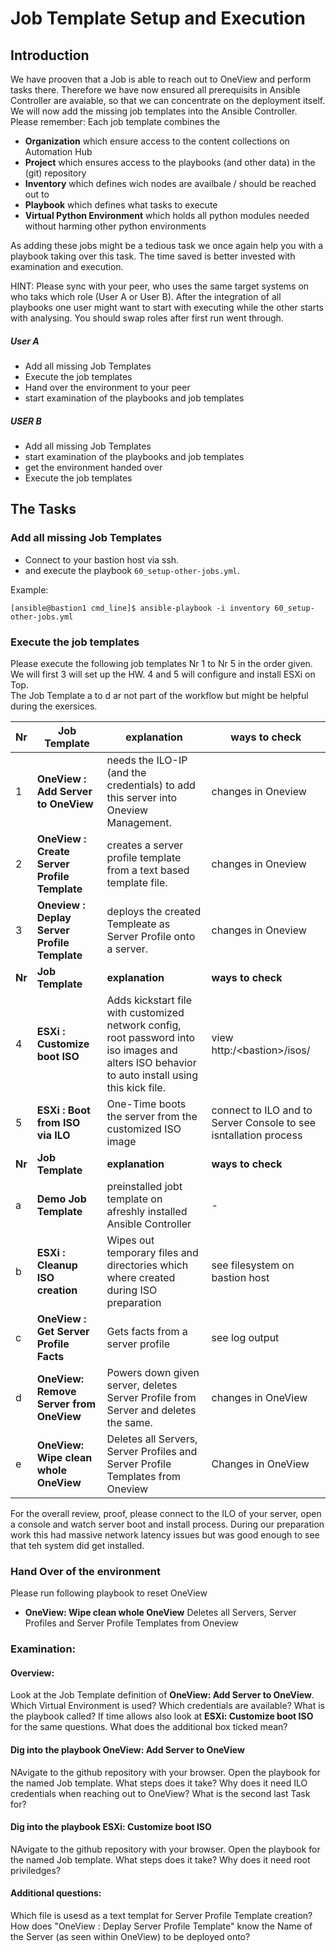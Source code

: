 # Job Template Setup and Execution

## Introduction

We have prooven that a Job is able to reach out to OneView and perform tasks there. Therefore we have now ensured all prerequisits in Ansible Controller are avaiable, so that we can concentrate on the deployment itself.<br> 
We will now add the missing  job templates into the Ansible Controller. 
Please remember: Each job template combines the
- **Organization** which ensure access to the content collections on Automation Hub
- **Project** which ensures access to the playbooks (and other data) in the (git) repository
- **Inventory** which defines wich nodes are availbale / should be reached out to
- **Playbook** which defines what tasks to execute
- **Virtual Python Environment** which holds all python modules needed without harming other python environments

As adding these jobs might be a tedious task we once again help you with a playbook taking over this task. The time saved is better invested with examination and execution.

HINT: Please sync with your peer, who uses the same target systems on who taks which role (User A or User B). After the integration of all playbooks one user might want to start with executing while the other starts with analysing. You should swap roles after first run went through.

##### User A
- Add all missing Job Templates 
- Execute the job templates 
- Hand over the environment to your peer
- start examination of the playbooks and job templates

##### USER B
- Add all missing Job Templates 
- start examination of the playbooks and job templates
- get the environment handed over 
- Execute the job templates 

## The Tasks

### Add all missing Job Templates 
- Connect to your bastion host via ssh. 
- and execute the playbook `60_setup-other-jobs.yml`.

Example:
```
[ansible@bastion1 cmd_line]$ ansible-playbook -i inventory 60_setup-other-jobs.yml
```

### Execute the job templates

Please execute the following job templates Nr 1 to Nr 5 in the order given.<br> 
We will first 3 will set up the HW. 4 and 5 will configure and install ESXi on Top.<br>
The Job Template a to d ar not part of the workflow but might be helpful during the exersices.<br>

| Nr | Job Template | explanation | ways to check |
|---|---|---|---|
| 1| **OneView : Add Server to OneView** | needs the ILO-IP (and the credentials) to add this server into Oneview Management. | changes in Oneview |
| 2| **OneView : Create Server Profile Template** | creates a server profile template from a text based template file. | changes in Oneview |
| 3| **Oneview : Deplay Server Profile Template** | deploys the created Templeate as Server Profile onto a server. | changes in Oneview |
| **Nr** | **Job Template** | **explanation** | **ways to check** |
| 4| **ESXi : Customize boot ISO** | Adds kickstart file with customized  network config, root password into iso images and alters ISO behavior to auto install using this kick file. | view http:/\<bastion>/isos/ |
| 5| **ESXi : Boot from ISO via ILO** | One-Time boots the server from the customized ISO image | connect to ILO and to Server Console to see isntallation process |
| **Nr** | **Job Template** | **explanation** | **ways to check** |
| a| **Demo Job Template** |  preinstalled jobt template on  afreshly installed Ansible Controller | - |
| b| **ESXi : Cleanup ISO creation** |  Wipes out temporary files and directories which where created during ISO preparation | see filesystem on bastion host |
| c| **OneView : Get Server Profile Facts** |  Gets facts from a server profile | see log output |
| d| **OneView: Remove Server from OneView** |  Powers down given server, deletes Server Profile from Server and deletes the same. | changes in OneView |
| e| **OneView: Wipe clean whole OneView** |  Deletes all Servers, Server Profiles and Server Profile Templates from Oneview | Changes in OneView |

For the overall review, proof, please connect to the ILO of your server, open a console and watch server boot and install process. During our preparation work this had massive network latency issues but was good enough to see that teh system did get installed.

### Hand Over of the environment
Please run following playbook to reset OneView 
* **OneView: Wipe clean whole OneView** Deletes all Servers, Server Profiles and Server Profile Templates from Oneview

### Examination:
#### Overview:
Look at the Job Template definition of **OneView: Add Server to OneView**. Which Virtual Environment is used? Which credentials are available? What is the playbook called?
If time allows also look at **ESXi: Customize boot ISO** for the same questions. What does the additional box ticked mean?

#### Dig into the playbook **OneView: Add Server to OneView**
NAvigate to the github repository with your browser. Open the playbook for the named Job template. What steps does it take? Why does it need ILO credentials when reaching out to OneView?  What is the second last Task for?

#### Dig into the playbook **ESXi: Customize boot ISO**
NAvigate to the github repository with your browser. Open the playbook for the named Job template. What steps does it take? Why does it need root priviledges? 

####  Additional questions:
Which file is usesd as a text templat for Server Profile Template creation?
How does "OneView : Deplay Server Profile Template" know the Name of the Server (as seen within OneView) to be deployed onto?

